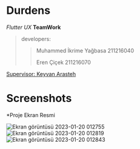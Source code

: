 # Durdens

*Flutter* *UX* **TeamWork**

>developers:
> >Muhammed İkrime Yağbasa 211216040
> >
> >Eren Çiçek              211216070

[Supervisor: Keyvan Arasteh](https://github.com/keyvanarasteh/)

# Screenshots

*Proje Ekran Resmi

![Ekran görüntüsü 2023-01-20 012755](https://user-images.githubusercontent.com/104688772/213576727-0e39687a-f92e-4e7f-81bc-e8e90d642b8f.png)
![Ekran görüntüsü 2023-01-20 012819](https://user-images.githubusercontent.com/104688772/213576731-c892d9d7-f405-4d11-8020-5a6878390e2c.png)
![Ekran görüntüsü 2023-01-20 012843](https://user-images.githubusercontent.com/104688772/213576734-160d9ff3-01e1-4ccf-9db4-c2ab647b8d61.png)
